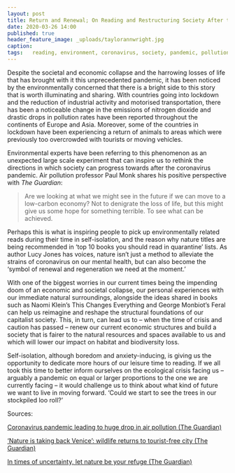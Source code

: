```yaml
---
layout: post
title: Return and Renewal; On Reading and Restructuring Society After the Pandemic
date: 2020-03-26 14:00
published: true
header_feature_image: _uploads/taylorannwright.jpg
caption:
tags:   reading, environment, coronavirus, society, pandemic, pollution, nature # use [tag1,tag2]
---
```


Despite the societal and economic collapse and the harrowing losses of life that has brought with it this unprecedented pandemic, it has been noticed by the environmentally concerned that there is a bright side to this story that is worth illuminating and sharing. With countries going into lockdown and the reduction of industrial activity and motorised transportation, there has been a noticeable change in the emissions of nitrogen dioxide and drastic drops in pollution rates have been reported throughout the continents of Europe and Asia. Moreover, some of the countries in lockdown have been experiencing a return of animals to areas which were previously too overcrowded with tourists or moving vehicles. 

Environmental experts have been referring to this phenomenon as an unexpected large scale experiment that can inspire us to rethink the directions in which society can progress towards after the coronavirus pandemic. Air pollution professor Paul Monk shares his positive perspective with _The Guardian_:

> Are we looking at what we might see in the future if we can move to a low-carbon economy? Not to denigrate the loss of life, but this might give us some hope for something terrible. To see what can be achieved.

Perhaps this is what is inspiring people to pick up environmentally related reads during their time in self-isolation, and the reason why nature titles are being recommended in ‘top 10 books you should read in quarantine’ lists. As author Lucy Jones has voices, nature isn’t just a method to alleviate the strains of coronavirus on our mental health, but can also become the ‘symbol of renewal and regeneration we need at the moment.’  

With one of the biggest worries in our current times being the impending doom of an economic and societal collapse, our personal experiences with our immediate natural surroundings, alongside the ideas shared in books such as Naomi Klein’s This Changes Everything and George Monbiot’s Feral can help us reimagine and reshape the structural foundations of our capitalist society. This, in turn, can lead us to – when the time of crisis and caution has passed – renew our current economic structures and build a society that is fairer to the natural resources and spaces available to us and which will lower our impact on habitat and biodiversity loss.

Self-isolation, although boredom and anxiety-inducing, is giving us the opportunity to dedicate more hours of our leisure time to reading. If we all took this time to better inform ourselves on the ecological crisis facing us – arguably a pandemic on equal or larger proportions to the one we are currently facing – it would challenge us to think about what kind of future we want to live in moving forward. ‘Could we start to see the trees in our stockpiled loo roll?’

Sources:

[Coronavirus pandemic leading to huge drop in air pollution (The Guardian) ](https://www.theguardian.com/environment/2020/mar/23/coronavirus-pandemic-leading-to-huge-drop-in-air-pollution)

[‘Nature is taking back Venice’: wildlife returns to tourist-free city (The Guardian)](https://www.theguardian.com/environment/2020/mar/20/nature-is-taking-back-venice-wildlife-returns-to-tourist-free-city)

[In times of uncertainty, let nature be your refuge (The Guardian)](https://www.theguardian.com/commentisfree/2020/mar/20/coronavirus-anxiety-nature)
